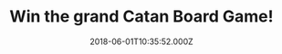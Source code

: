 ---
campaign-uuid: "c-d2625b4e-e497-4314-b65e-591af93fef52"
type: "Preview"
category: "competition"
date: "2018-06-01T10:35:52.000Z"
end-date: "2018-07-01T23:59:00.000Z"
disable-form: false
is_promoted: false
has_entry_page: true
title: "Win the grand Catan Board Game!"
competition-description: "<p>Are you the best at boarding games? Sure you don’t want\
  \ to miss this! We’ve got our hands on the game that has sold more than 22 million\
  \ copies in 30 languages: Catan Board Game!\r\n<p>Ready to beat your opponent and\
  \ build your own territory? Click below to know more!</p>"
hero-header: "Win the grand Catan Board Game!"
terms-confirmation: "N/A"
banner-img: "https://assets.expresslyapp.com/asset-31e28e24-c96c-43c1-857c-8f20f119f8c8.jpg"
logo-left-href: "nme.com"
logo-left-image: "https://assets.expresslyapp.com/asset-57fc0f3e-8826-4d65-b0e2-304a1a83a7fc.jpg"
logo-left-title: "NME AAA"
bg-image-hero: "https://assets.expresslyapp.com/asset-b0e4c1d3-a833-4a13-a8f9-e54561d487ad.jpg"
bg-image-first: "https://assets.expresslyapp.com/asset-23fd08a9-d09a-4ead-9ab5-7858fca91819.jpg"
section1-content: "<p>This multiplayer board game involves large amounts of strategy.\
  \ Players assume the roles of settlers attempting to build and develop holdings\
  \ while trading and acquiring resources! Very simple to learn and so much fun!</p>\r\
  \n<p>We want to get your weekend sorted by giving you the chance to win this amazing\
  \ game: The Catan Board Game! Enter the form below and have a great a night in with\
  \ friends with the Catan Board Game!</p>"
entry-title: "Win the grand Catan Board Game!"
entry-content: "<p>Enter the draw to win the popular Catan Board Game! by completing\
  \ the form below before 23:59 on 1st July 2018.</p>"
has-winner: false
prize-description: "A Catan Board Game."
special-conditions: "Multiple entries are allowed up to one every 24 hours."
---